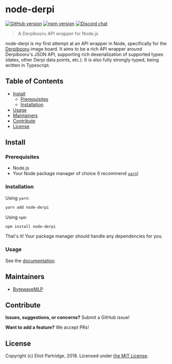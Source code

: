 # node-derpi

[![GitHub version](https://badge.fury.io/gh/BytewaveMLP%2Fnode-derpi.svg)](https://badge.fury.io/gh/BytewaveMLP%2Fnode-derpi) [![npm version](https://badge.fury.io/js/node-derpi.svg)](https://badge.fury.io/js/node-derpi) [![Discord chat](https://img.shields.io/discord/275711953274404866.svg?logo=discord&color=7289DA&label=Discord%20chat)](https://discord.gg/AukVbRR)

> A Derpibooru API wrapper for Node.js

node-derpi is my first attempt at an API wrapper in Node, specifically for the [Derpibooru](https://derpibooru.org) image board. It aims to be a rich API wrapper around Derpibooru's JSON API, supporting rich deserialization of supported types (dates, other Derpi data points, etc.). It is also fully strongly-typed, being written in Typescript.

## Table of Contents

- [Install](#install)
    - [Prerequisites](#prerequisites)
	- [Installation](#installation)
- [Usage](#usage)
- [Maintainers](#maintainers)
- [Contribute](#contribute)
- [License](#license)

## Install

### Prerequisites

- Node.js
- Your Node package manager of choice (I recommend [`yarn`](https://yarnpkg.com/en/))

### Installation

Using `yarn`:

```bash
yarn add node-derpi
```

Using `npm`:

```bash
npm install node-derpi
```

That's it! Your package manager should handle any dependencies for you.

### Usage

See the [documentation](https://bytewavemlp.github.io/node-derpi).

## Maintainers

- [BytewaveMLP](https://github.com/BytewaveMLP)

## Contribute

**Issues, suggestions, or concerns?** Submit a GitHub issue!

**Want to add a feature?** We accept PRs!

## License

Copyright (c) Eliot Partridge, 2018. Licensed under [the MIT License](/LICENSE).

